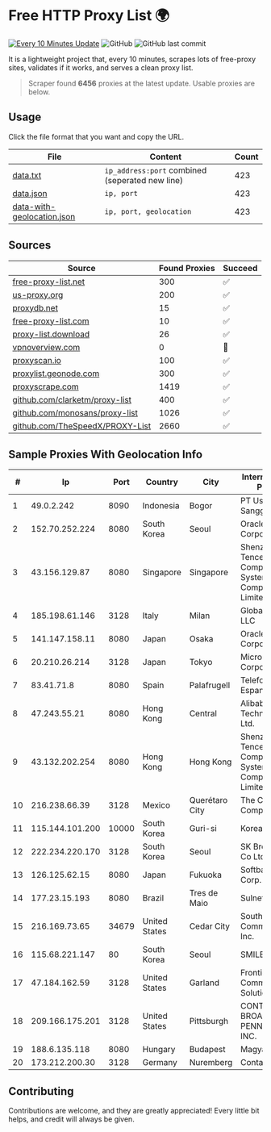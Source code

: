 
# Free HTTP Proxy List 🌍

[![Every 10 Minutes Update](https://github.com/mertguvencli/http-proxy-list/actions/workflows/main.yml/badge.svg?branch=main)](https://github.com/mertguvencli/http-proxy-list/actions/workflows/main.yml)
![GitHub](https://img.shields.io/github/license/mertguvencli/http-proxy-list)
![GitHub last commit](https://img.shields.io/github/last-commit/mertguvencli/http-proxy-list)

It is a lightweight project that, every 10 minutes, scrapes lots of free-proxy sites, validates if it works, and serves a clean proxy list.


> Scraper found **6456** proxies at the latest update. Usable proxies are below.

## Usage

Click the file format that you want and copy the URL.


|File|Content|Count|
|----|-------|-----|
|[data.txt](https://raw.githubusercontent.com/mertguvencli/http-proxy-list/main/proxy-list/data.txt)|`ip_address:port` combined (seperated new line)|423|
|[data.json](https://raw.githubusercontent.com/mertguvencli/http-proxy-list/main/proxy-list/data.json)|`ip, port`|423|
|[data-with-geolocation.json](https://raw.githubusercontent.com/mertguvencli/http-proxy-list/main/proxy-list/data-with-geolocation.json)|`ip, port, geolocation`|423|

## Sources

|Source|Found Proxies|Succeed|
|------|-------------|-------|
|[free-proxy-list.net](https://free-proxy-list.net)|300|✅|
|[us-proxy.org](https://www.us-proxy.org)|200|✅|
|[proxydb.net](http://proxydb.net)|15|✅|
|[free-proxy-list.com](https://free-proxy-list.com/?page=&port=&type%5B%5D=http&type%5B%5D=https&up_time=0&search=Search)|10|✅|
|[proxy-list.download](https://www.proxy-list.download/HTTP)|26|✅|
|[vpnoverview.com](https://vpnoverview.com/privacy/anonymous-browsing/free-proxy-servers)|0|🚫|
|[proxyscan.io](https://www.proxyscan.io)|100|✅|
|[proxylist.geonode.com](https://proxylist.geonode.com/api/proxy-list?limit=300&page=1&sort_by=lastChecked&sort_type=desc&protocols=http,https)|300|✅|
|[proxyscrape.com](https://api.proxyscrape.com/v2/?request=displayproxies&protocol=http&timeout=10000&country=all&ssl=all&anonymity=all)|1419|✅|
|[github.com/clarketm/proxy-list](https://raw.githubusercontent.com/clarketm/proxy-list/master/proxy-list-raw.txt)|400|✅|
|[github.com/monosans/proxy-list](https://raw.githubusercontent.com/monosans/proxy-list/main/proxies/http.txt)|1026|✅|
|[github.com/TheSpeedX/PROXY-List](https://raw.githubusercontent.com/TheSpeedX/PROXY-List/master/http.txt)|2660|✅|


## Sample Proxies With Geolocation Info

|#|Ip|Port|Country|City|Internet Service Provider|
|-|--|----|-------|----|-------------------------|
|1|49.0.2.242|8090|Indonesia|Bogor|PT Usaha Adi Sanggoro|
|2|152.70.252.224|8080|South Korea|Seoul|Oracle Corporation|
|3|43.156.129.87|8080|Singapore|Singapore|Shenzhen Tencent Computer Systems Company Limited|
|4|185.198.61.146|3128|Italy|Milan|Global Router LLC|
|5|141.147.158.11|8080|Japan|Osaka|Oracle Corporation|
|6|20.210.26.214|3128|Japan|Tokyo|Microsoft Corporation|
|7|83.41.71.8|8080|Spain|Palafrugell|Telefonica de Espana SAU|
|8|47.243.55.21|8080|Hong Kong|Central|Alibaba (US) Technology Co., Ltd.|
|9|43.132.202.254|8080|Hong Kong|Hong Kong|Shenzhen Tencent Computer Systems Company Limited|
|10|216.238.66.39|3128|Mexico|Querétaro City|The Constant Company|
|11|115.144.101.200|10000|South Korea|Guri-si|Korea Telecom|
|12|222.234.220.170|3128|South Korea|Seoul|SK Broadband Co Ltd|
|13|126.125.62.15|8080|Japan|Fukuoka|Softbank BB Corp.|
|14|177.23.15.193|8080|Brazil|Tres de Maio|Sulnet Telecom|
|15|216.169.73.65|34679|United States|Cedar City|South Central Communications, Inc.|
|16|115.68.221.147|80|South Korea|Seoul|SMILESERV|
|17|47.184.162.59|3128|United States|Garland|Frontier Communications Solutions|
|18|209.166.175.201|3128|United States|Pittsburgh|CONTINENTAL BROADBAND PENNSYLVANIA, INC.|
|19|188.6.135.118|8080|Hungary|Budapest|Magyar Telekom|
|20|173.212.200.30|3128|Germany|Nuremberg|Contabo GmbH|



## Contributing

Contributions are welcome, and they are greatly appreciated! Every
little bit helps, and credit will always be given.

